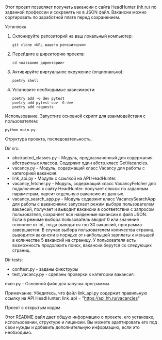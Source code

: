 Этот проект позволяет получать вакансии с сайта HeadHunter (hh.ru) по заданной профессии и сохранять их в JSON файл. Вакансии можно сортировать по заработной плате перед сохранением.

Установка.
1. Склонируйте репозиторий на ваш локальный компьютер:
    ```
    git clone <URL вашего репозитория>
    ```
2. Перейдите в директорию проекта:
    ```
    cd <название директории>
    ```
3. Активируйте виртуальное окружение (опционально):
    ```
    poetry shell
    ```
4. Установите необходимые зависимости:
    ```
    poetry add -G dev pytest
    poetry add pytest-cov -G dev
    poetry add requests
    ```

Использование.
Запустите основной скрипт для взаимодействия с пользователем:
```
python main.py
```




Структура проекта, последовательность.

Dir src:
- abstracted_classes.py - Модуль, предназначенный для содержания абстрактных классов. Содержит один абстр.класс GetVacancies.
- vacancy.py - Модуль, содержащий класс Vacancy для работы с категорией вакансия.
- link_api.py - Модуль с ссылкой на API HeadHunter.
- vacancy_fetcher.py - Модуль, содержащий класс VacancyFetcher для подключения к сайту HeadHunter: получает список по заданным параметрам, парсит отдельную вакансию из данных. 
- vacancy_search_app.py - Модуль содержит класс VacancySearchApp для работы с вакансиями: запускает режим выбора пользователем вакансий, получает и выводит вакансии в соответствии с запросом пользователя, сохраняет все найденные вакансии в файл JSON. 
Если в режиме выбора пользователь вводит 0 или значение отличное от int, тогда выводится топ 30 вакансий, программа завершается. 
В случае выбора пользователем количества страниц, выводится вакансии в порядке от наибольшей зарплаты к меньшей в количестве 5 вакансий на страницу. У пользователя есть возможность продолжить поиск, вакансии берутся со следующих страниц.

Dir tests:
- conftest.py - заданы фикструры
- test_vacancy.py - сделаны проверки к категории вакансия.

main.py - Основной файл для запуска программы.



Примечание:
Убедитесь, что файл link_api.py содержит правильную ссылку на API HeadHunter:
link_api = "https://api.hh.ru/vacancies"

Проект с открытым кодом.

Этот README файл дает общую информацию о проекте, его установке, использовании, структуре и лицензии. Вы можете адаптировать его под свои нужды и добавить дополнительную информацию, если это необходимо.
